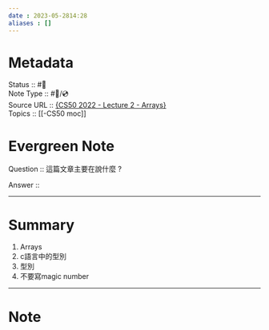```yaml
---
date : 2023-05-2814:28
aliases : []
---
```

# Metadata
Status :: #🌱 <br>
Note Type :: #📨/💿 <br>
Source URL :: [{CS50 2022 - Lecture 2 - Arrays} ](https://www.youtube.com/watch?v=XmYnsO7iSI8&t=1815s)<br>
Topics :: [[-CS50 moc]]<br>
# Evergreen Note

Question :: 這篇文章主要在說什麼 ?

Answer ::

---

# Summary 
1. Arrays
2. c語言中的型別
3. 型別
4. 不要寫magic number
---

# Note
